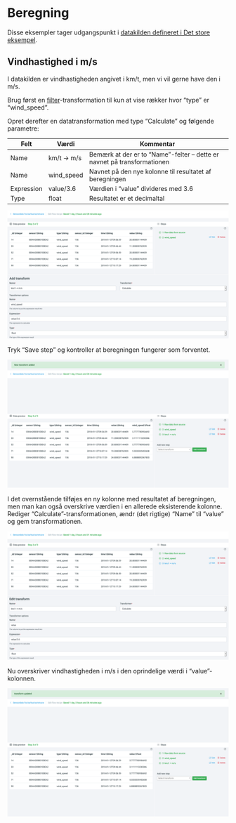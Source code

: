 # Beregning

Disse eksempler tager udgangspunkt i [datakilden defineret i Det store
eksempel](../TUTORIAL.md#datakilden).

## Vindhastighed i m/s

I datakilden er vindhastigheden angivet i km/t, men vi vil gerne have den i m/s.

Brug først en [filter](filter.md)-transformation til kun at vise rækker hvor
“type” er “wind_speed”.

Opret derefter en datatransformation med type “Calculate” og følgende parametre:

| Felt       | Værdi      | Kommentar                                                               |
|------------|------------|-------------------------------------------------------------------------|
| Name       | km/t → m/s | Bemærk at der er to “Name”-felter – dette er navnet på transformationen |
| Name       | wind_speed | Navnet på den nye kolonne til resultatet af beregningen                 |
| Expression | value/3.6  | Værdien i “value” divideres med 3.6                                     |
| Type       | float      | Resultatet er et decimaltal                                             |

![calculate_000][calculate_000]

Tryk “Save step” og kontroller at beregningen fungerer som forventet.

![calculate_001][calculate_001]

I det overnstående tilføjes en ny kolonne med resultatet af beregningen, men man
kan også overskrive værdien i en allerede eksisterende kolonne. Rediger
“Calculate”-transformationen, ændr (det rigtige) “Name” til “value” og gem
transformationen.

![calculate_002][calculate_002]

Nu overskriver vindhastigheden i m/s i den oprindelige værdi i “value”-kolonnen.

![calculate_003][calculate_003]

[calculate_000]: images/Screenshot_2019-12-17%20Add%20transform%20Datatidy.png
[calculate_001]: images/Screenshot_2019-12-17%20Data%20flow%20recipe%20step%20Datatidy.png
[calculate_002]: images/Screenshot_2019-12-17%20Edit%20transform%20Datatidy(1).png
[calculate_003]: images/Screenshot_2019-12-17%20Data%20flow%20recipe%20step%20Datatidy(1).png
